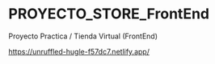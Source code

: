 # PROYECTO_STORE_FrontEnd

Proyecto Practica / Tienda Virtual (FrontEnd)

https://unruffled-hugle-f57dc7.netlify.app/

